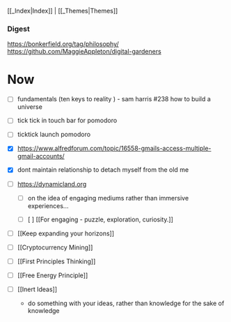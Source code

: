 [[_Index|Index]] | [[_Themes|Themes]]

### Digest
https://bonkerfield.org/tag/philosophy/
https://github.com/MaggieAppleton/digital-gardeners

# Now
- [ ] fundamentals (ten keys to reality ) - sam harris #238 how to build a universe

- [ ] tick tick in touch bar for pomodoro

- [ ] ticktick launch pomodoro

- [x] https://www.alfredforum.com/topic/16558-gmails-access-multiple-gmail-accounts/

- [x] dont maintain relationship to detach myself from the old me


- [ ] https://dynamicland.org
	- [ ] on the idea of engaging mediums rather than immersive experiences... 
	- [ ]  [ ] [[For engaging - puzzle, exploration, curiosity.]]


- [ ] [[Keep expanding your horizons]]
- [ ] [[Cryptocurrency Mining]]
- [ ] [[First Principles Thinking]]
- [ ] [[Free Energy Principle]]
- [ ] [[Inert Ideas]]
	- do something with your ideas, rather than knowledge for the sake of knowledge